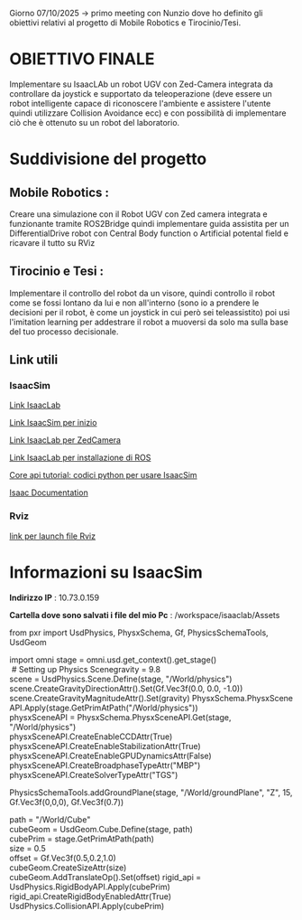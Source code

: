 Giorno 07/10/2025 -> primo meeting con Nunzio dove ho definito gli obiettivi relativi al progetto di Mobile Robotics e Tirocinio/Tesi. 

# OBIETTIVO FINALE 
Implementare su IsaacLAb un robot UGV con Zed-Camera integrata da controllare da joystick e supportato da teleoperazione (deve essere un robot intelligente capace di riconoscere l'ambiente e assistere l'utente quindi utilizzare Collision Avoidance ecc) e con possibilità di implementare ciò che è ottenuto su un robot del laboratorio.

# Suddivisione del progetto
## Mobile Robotics :

Creare una simulazione con il Robot UGV con Zed camera integrata e funzionante tramite ROS2Bridge quindi implementare guida assistita per un DifferentialDrive robot con Central Body function o Artificial potental field e ricavare il tutto su RViz

## Tirocinio e Tesi : 
Implementare il controllo del robot da un visore, quindi controllo il robot come se fossi lontano da lui e non all'interno (sono io a prendere le decisioni per il robot, è come un joystick in cui però sei teleassistito) poi usi l'imitation learning per addestrare il robot a muoversi da solo ma sulla base del tuo processo decisionale.

## Link utili

### IsaacSim

[Link IsaacLab](https://developer.nvidia.com/isaac/lab)

[Link IsaacSim per inizio](https://learn.nvidia.com/courses/course-detail?course_id=course-v1:DLI+S-OV-27+V1)

[Link IsaacLab per ZedCamera](https://www.stereolabs.com/docs/isaac-sim)

[Link IsaacLab per installazione di ROS](https://docs.isaacsim.omniverse.nvidia.com/latest/installation/install_ros.html)

[Core api tutorial: codici python per usare IsaacSim](https://docs.isaacsim.omniverse.nvidia.com/latest/core_api_tutorials/index.html)

[Isaac Documentation](https://docs.isaacsim.omniverse.nvidia.com/latest/core_api_tutorials/index.html)


### Rviz
[link per launch file Rviz](https://docs.ros.org/en/foxy/Tutorials/Intermediate/URDF/Using-URDF-with-Robot-State-Publisher.html#create-a-launch-file)

# Informazioni su IsaacSim 

**Indirizzo IP** : 10.73.0.159

**Cartella dove sono salvati i file del mio Pc** : /workspace/isaaclab/Assets


from pxr import UsdPhysics, PhysxSchema, Gf, PhysicsSchemaTools, UsdGeom

import omni stage = omni.usd.get_context().get_stage()  
 # Setting up Physics Scenegravity = 9.8  
scene = UsdPhysics.Scene.Define(stage, "/World/physics")  
scene.CreateGravityDirectionAttr().Set(Gf.Vec3f(0.0, 0.0, -1.0))  
scene.CreateGravityMagnitudeAttr().Set(gravity) PhysxSchema.PhysxSceneAPI.Apply(stage.GetPrimAtPath("/World/physics"))  
physxSceneAPI = PhysxSchema.PhysxSceneAPI.Get(stage, "/World/physics")  
physxSceneAPI.CreateEnableCCDAttr(True)  
physxSceneAPI.CreateEnableStabilizationAttr(True)  
physxSceneAPI.CreateEnableGPUDynamicsAttr(False)  
physxSceneAPI.CreateBroadphaseTypeAttr("MBP")  
physxSceneAPI.CreateSolverTypeAttr("TGS")

PhysicsSchemaTools.addGroundPlane(stage, "/World/groundPlane", "Z", 15, Gf.Vec3f(0,0,0), Gf.Vec3f(0.7))

path = "/World/Cube"  
cubeGeom = UsdGeom.Cube.Define(stage, path)  
cubePrim = stage.GetPrimAtPath(path)  
size = 0.5  
offset = Gf.Vec3f(0.5,0.2,1.0)  
cubeGeom.CreateSizeAttr(size)  
cubeGeom.AddTranslateOp().Set(offset) 
rigid_api = UsdPhysics.RigidBodyAPI.Apply(cubePrim)  
rigid_api.CreateRigidBodyEnabledAttr(True)  
UsdPhysics.CollisionAPI.Apply(cubePrim)





 



